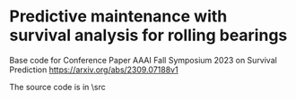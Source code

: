 # Predictive maintenance with survival analysis for rolling bearings

Base code for Conference Paper AAAI Fall Symposium 2023 on Survival Prediction https://arxiv.org/abs/2309.07188v1

The source code is in \src

